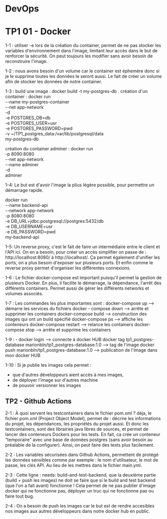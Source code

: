 # DevOps
# TP1 01 - Docker 
1-1 : utiliser -e lors de la création du container, permet de ne pas stocker les variables d'environnement dans l'image, limitant leur accès dans le but de renforcer la sécurité. On peut toujours les modifier sans avoir besoin de reconstruire l'image. 

1-2 : nous avons besoin d'un volume car le container est éphemère donc si je le supprime toutes les données le seront aussi. Le fait de créer un volume afin de stocker les données de notre container. 

1-3 : build une image : docker build -t my-postgres-db .
      création d'un container : docker run \
  --name my-postgres-container \
  --net app-network \
  -d \
  -e POSTGRES_DB=db \
  -e POSTGRES_USER=usr \
  -e POSTGRES_PASSWORD=pwd \
  -v ~/TP1_postgres_data:/var/lib/postgresql/data \
  my-postgres-db

création du container adminer : docker run \
  -p 8090:8080 \
  --net app-network \
  --name adminer \
  -d \
  adminer

1-4: Le but est d'avoir l'image la plius légère possible, pour permettre un démarrage rapide. 

docker run \
  --name backend-api \
  --network app-network \
  -p 8080:8080 \
  -e DB_URL=jdbc:postgresql://postgres:5432/db \
  -e DB_USERNAME=usr \
  -e DB_PASSWORD=pwd \
  my-backend-api


1-5: Un reverse proxy, c'est le fait de faire un intermédiaire entre le client et l'API ici. On en a besoin, pour créer un accès simplifier on passe de : http://localhost:8080/ à http://localhost/. Ça permet également d'unifier les ports, on a plus besoin d'exposer sur plusieurs ports. Et enfin comme le reverse proxy permet d'organiser les différentes connexions. 

1-6 : Le fichier docker-compose est important puisqu'il permet la gestion de plusieurs Docker. En plus, il facilite le démarrage, la dépendance, l'arrêt des différents containers. Permet aussi de gérer les différents networks et volumes associés. 

1-7 : Les commandes les plus importantes sont : docker-compose up --> démarre les services du fichiers
                                                docker - compose down --> arrête et supprimer les containers
                                                docker-compose build --> construction des images qui ont un build spécifié
                                                docker-compose ps --> affiche les conteneurs
                                                docker-compose restart --> relance les containers
                                                docker-compose stop --> arrête et supprime les containers

1-9 : - docker login --> connecte à docker HUB
docker tag tp1_postgres-database marionbln/tp1_postgres-database:1.0 --> tag de l'image
docker push marionbln/tp1_postgres-database:1.0 --> publication de l'image dans mon docker HUB

1-10 : Si je publie les images cela permet : 
- que d'autres développeurs aient accès à mes images, 
- de déployer l'image sur d'autres machine 
- de pouvoir versionner les images 


 

## TP2 - Github Actions
2-1 : À quoi servent les testcontainers dans le fichier pom.xml ? 
déja, le fichier pom.xml (Project Object Model), permet de : décrire les informations du projet, les dépendances, les propriétés du projet aussi. 
Et donc les testcontainers, sont des librairies java libres de sources, et permet de lancer des conteneurs Dockers pour les tests. En fait, ca crée un conteneur "temporaire" avec une base de données postgres (sans avoir besoin au préalable de la configurer). Ainsi, on peut faire des tests plus facilement. 

2-2 : Les variables sécurisées dans Github Actions, permettent de protégé les données sensibles comme par exemple : le nom d'utilisateur, le mot de passe, les clés API. Au lieu de les mettres dans le fichier main.yml. 

2-3 : Cette ligne : needs: build-and-test-backend, que la deuxième partie (build + push les images) ne doit se faire que si le build and test backend (que l'on a fait avant) fonctionne ! Cela permet de ne pas publier d'image docker qui ne fonctionne pas, déployer un truc qui ne fonctionne pas ou faire tout bug. 

2-4 : On a besoin de push les images car le but est de rendre accesibles nos images aux autres développeurs dans notre docker hub en public. 

